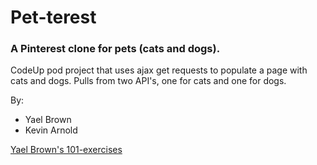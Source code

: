 # Pet-terest

### A Pinterest clone for pets (cats and dogs).

CodeUp pod project that uses ajax get requests to populate a page with cats and dogs. Pulls from two API's, one for cats and one for dogs.

By: 
- Yael Brown
- Kevin Arnold

[Yael Brown's 101-exercises](https://global-tricorne.glitch.me/)
